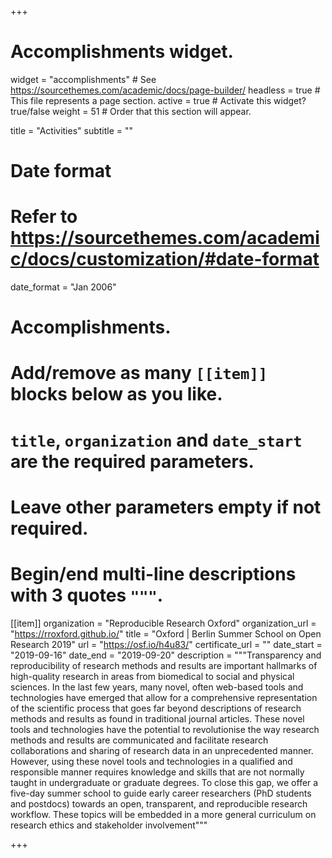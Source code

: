 +++
# Accomplishments widget.
widget = "accomplishments"  # See https://sourcethemes.com/academic/docs/page-builder/
headless = true  # This file represents a page section.
active = true  # Activate this widget? true/false
weight = 51  # Order that this section will appear.

title = "Activities"
subtitle = ""

# Date format
#   Refer to https://sourcethemes.com/academic/docs/customization/#date-format
date_format = "Jan 2006"

# Accomplishments.
#   Add/remove as many `[[item]]` blocks below as you like.
#   `title`, `organization` and `date_start` are the required parameters.
#   Leave other parameters empty if not required.
#   Begin/end multi-line descriptions with 3 quotes `"""`.

[[item]]
  organization = "Reproducible Research Oxford"
  organization_url = "https://rroxford.github.io/"
  title = "Oxford | Berlin Summer School on Open Research 2019"
  url = "https://osf.io/h4u83/"
  certificate_url = ""
  date_start = "2019-09-16"
  date_end = "2019-09-20"
  description = """Transparency and reproducibility of research methods and results are important hallmarks of high-quality research in areas from biomedical to social and physical sciences. In the last few years, many novel, often web-based tools and technologies have emerged that allow for a comprehensive representation of the scientific process that goes far beyond descriptions of research methods and results as found in traditional journal articles. These novel tools and technologies have the potential to revolutionise the way research methods and results are communicated and facilitate research collaborations and sharing of research data in an unprecedented manner. However, using these novel tools and technologies in a qualified and responsible manner requires knowledge and skills that are not normally taught in undergraduate or graduate degrees. To close this gap, we offer a five-day summer school to guide early career researchers (PhD students and postdocs) towards an open, transparent, and reproducible research workflow. These topics will be embedded in a more general curriculum on research ethics and stakeholder involvement"""


+++
